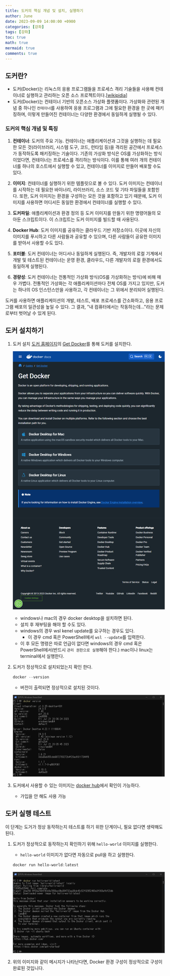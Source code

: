 ```yaml
---
title: 도커의 핵심 개념 및 설치, 실행하기
author: June
date: 2023-09-09 14:00:00 +0900
categories: [강좌]
tags: [강좌]
toc: true
math: true
mermaid: true
comments: true
---
```


## 도커란?

- 도커(Docker)는 리눅스의 응용 프로그램들을 프로세스 격리 기술들을 사용해 컨테이너로 실행하고 관리하는 오픈 소스 프로젝트이다.[[wikipidia](https://ko.wikipedia.org/wiki/%EB%8F%84%EC%BB%A4_(%EC%86%8C%ED%94%84%ED%8A%B8%EC%9B%A8%EC%96%B4))]
- 도커(Docker)는 컨테이너 기반의 오픈소스 가상화 플랫폼이다. 가상화와 관련된 개념 중 하나인 `컨테이너`를 사용하여 응용 프로그램과 그에 필요한 환경을 한 곳에 패키징하며, 이렇게 만들어진 컨테이너는 다양한 환경에서 동일하게 실행될 수 있다.

### 도커의 핵심 개념 및 특징

1. **컨테이너**: 도커의 주요 기능. 컨테이너는 애플리케이션과 그것을 실행하는 데 필요한 모든 것(라이브러리, 시스템 도구, 코드, 런타임 등)을 격리된 공간에서 프로세스가 동작하도록 패키징하는 기술이다. 기존의 가상화 방식은 OS를 가상화하는 방식이었다면, 컨테이너는 프로세스를 격리하는 방식이다. 이를 통해 여러 개의 컨테이너를 하나의 호스트에서 실행할 수 있고, 컨테이너를 이미지로 만들어 배포할 수도 있다.

2. **이미지**: 컨테이너를 실행하기 위한 템플릿으로 볼 수 있다. 도커 이미지는 컨테이너를 시작하는 데 필요한 바이너리, 라이브러리, 소스 코드 및 기타 파일들을 포함힌다. 또한, 도커 이미지는 환경을 구성하는 모든 것을 포함하고 있기 때문에, 도커 이미지를 사용하면 어디서든 동일한 환경에서 컨테이너를 실행할 수 있다.

3. **도커파일**: 애플리케이션과 환경 정의 등 도커 이미지를 만들기 위한 명령어들의 모아둔 스크립트이다. 이 스크립트는 도커 이미지를 빌드할 때 사용된다.

4. **Docker Hub**: 도커 이미지를 공유하는 클라우드 기반 저장소이다. 이곳에 자신의 이미지를 푸시하고 다른 사람들과 공유할 수 있으며, 다른 사람들이 공유한 이미지를 받아서 사용할 수도 있다.

5. **포터블**: 도커 컨테이너는 어디서나 동일하게 실행된다. 즉, 개발자의 로컬 기계에서 개발 및 테스트된 컨테이너는 운영 환경, 클라우드, 다른 개발자의 로컬 환경에서도 동일하게 실행된다.

6. **경량성**: 도커 컨테이너는 전통적인 가상화 방식(OS를 가상화하는 방식)에 비해 매우 가볍다. 전통적인 가상화는 각 애플리케이션마다 전체 OS를 가지고 있지만, 도커는 하나의 OS 인스턴스만을 사용하고, 각 컨테이너는 그 위에서 분리되어 실행된다.

도커를 사용하면 애플리케이션의 개발, 테스트, 배포 프로세스를 간소화하고, 응용 프로그램 배포의 일관성을 높일 수 있다. 그 결과, "내 컴퓨터에서는 작동하는데..."라는 문제로부터 벗어날 수 있게 된다.

## 도커 설치하기

1. 도커 설치
[도커 홈페이지](https://www.docker.com)의 [Get Docker](https://docs.docker.com/get-docker/)를 통해 도커를 설치한다.

    ![Get Docker](/posts/development-cource/screencapture-docs-docker-get-docker.png)
  
    - windows나 mac의 경우 docker desktop을 설치하면 된다.
    - 설치 후 재부팅을 해야 할 수도 있다.
    - windows의 경우 wsl kenel update를 요구하는 경우도 있다.
        - 이 경우 cmd 혹은 PowerShell에서 `wsl --update`를 입력한다.
    - 이 후 모든 명령은 따로 언급이 없다면 windows의 경우 cmd 혹은 PowerShell에서(반드시 `관리 권한으로 실행`해야 한다.) mac이나 linux는 terminal에서 실행한다.

1. 도커가 정상적으로 설치되었는지 확인 한다.

    ```powershell
    docker --version
    ```

    - 버전이 출력되면 정상적으로 설치된 것이다.

    ![docker version](/posts/development-cource/docker-version.png)

1. 도커에서 사용할 수 있는 이미지는 [docker hub](https://hub.docker.com)에서 확인이 가능하다.
    - 가입을 안 해도 사용 가능

## 도커 실행 테스트

이 단계는 도거가 정상 동작하는지 테스트를 하기 위한 단계이니, 필요 없다면 생략해도 된다.

1. 도커가 정상적으로 동작하는지 확인하기 위해 `hello-world` 이미지를 실행한다.
    - `hello-world` 이미지가 없다면 자동으로 pull을 하고 실행한다.

    ```powershell
    docker run hello-world:latest
    ```

    ![docker run hello-world](/posts/development-cource/docker-run-hello-world.png)

1. 위의 이미지와 같이 메시지가 나타난다면, Docker 환경 구성이 정상적으로 구성이 완료된 것입니다.
